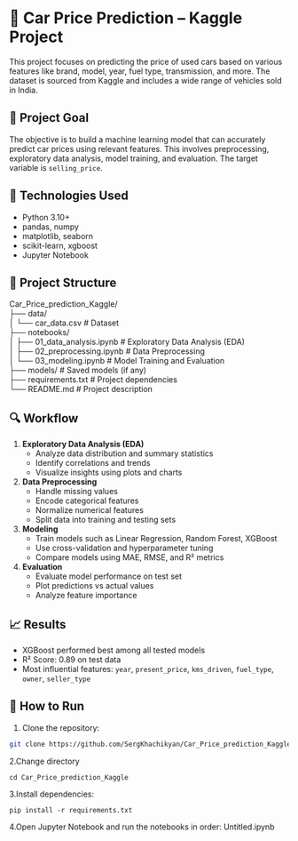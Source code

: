 # 🚗 Car Price Prediction – Kaggle Project
This project focuses on predicting the price of used cars based on various features like brand, model, year, fuel type, transmission, and more. The dataset is sourced from Kaggle and includes a wide range of vehicles sold in India.
## 📌 Project Goal
The objective is to build a machine learning model that can accurately predict car prices using relevant features. This involves preprocessing, exploratory data analysis, model training, and evaluation. The target variable is `selling_price`.
## 🧠 Technologies Used
- Python 3.10+
- pandas, numpy
- matplotlib, seaborn
- scikit-learn, xgboost
- Jupyter Notebook
## 📁 Project Structure
Car_Price_prediction_Kaggle/  
├── data/  
│ └── car_data.csv # Dataset  
├── notebooks/  
│ ├── 01_data_analysis.ipynb # Exploratory Data Analysis (EDA)  
│ ├── 02_preprocessing.ipynb # Data Preprocessing  
│ └── 03_modeling.ipynb # Model Training and Evaluation  
├── models/ # Saved models (if any)  
├── requirements.txt # Project dependencies  
└── README.md # Project description
## 🔍 Workflow
1. **Exploratory Data Analysis (EDA)**  
   - Analyze data distribution and summary statistics  
   - Identify correlations and trends  
   - Visualize insights using plots and charts  
2. **Data Preprocessing**  
   - Handle missing values  
   - Encode categorical features  
   - Normalize numerical features  
   - Split data into training and testing sets  
3. **Modeling**  
   - Train models such as Linear Regression, Random Forest, XGBoost  
   - Use cross-validation and hyperparameter tuning  
   - Compare models using MAE, RMSE, and R² metrics  
4. **Evaluation**  
   - Evaluate model performance on test set  
   - Plot predictions vs actual values  
   - Analyze feature importance
## 📈 Results
- XGBoost performed best among all tested models  
- R² Score: 0.89 on test data  
- Most influential features: `year`, `present_price`, `kms_driven`, `fuel_type`, `owner`, `seller_type`
## 🚀 How to Run
1. Clone the repository:  
```bash
git clone https://github.com/SergKhachikyan/Car_Price_prediction_Kaggle.git
```
2.Change directory
```
cd Car_Price_prediction_Kaggle
```
3.Install dependencies:
```
pip install -r requirements.txt
```
4.Open Jupyter Notebook and run the notebooks in order:
Untitled.ipynb
